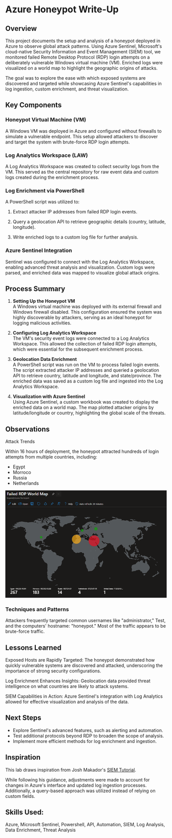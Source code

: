 # Azure Honeypot Write-Up

## Overview

This project documents the setup and analysis of a honeypot deployed in Azure to observe global attack patterns. Using Azure Sentinel, Microsoft's cloud-native Security Information and Event Management (SIEM) tool, we monitored failed Remote Desktop Protocol (RDP) login attempts on a deliberately vulnerable Windows virtual machine (VM). Enriched logs were visualized on a world map to highlight the geographic origins of attacks.

The goal was to explore the ease with which exposed systems are discovered and targeted while showcasing Azure Sentinel's capabilities in log ingestion, custom enrichment, and threat visualization.

## Key Components

### Honeypot Virtual Machine (VM)

A Windows VM was deployed in Azure and configured without firewalls to simulate a vulnerable endpoint. This setup allowed attackers to discover and target the system with brute-force RDP login attempts.

### Log Analytics Workspace (LAW)

A Log Analytics Workspace was created to collect security logs from the VM. This served as the central repository for raw event data and custom logs created during the enrichment process.

### Log Enrichment via PowerShell

A PowerShell script was utilized to:

1. Extract attacker IP addresses from failed RDP login events.

2. Query a geolocation API to retrieve geographic details (country, latitude, longitude).

3. Write enriched logs to a custom log file for further analysis.

### Azure Sentinel Integration

Sentinel was configured to connect with the Log Analytics Workspace, enabling advanced threat analysis and visualization. Custom logs were parsed, and enriched data was mapped to visualize global attack origins.

## Process Summary

1. **Setting Up the Honeypot VM** <br>
   A Windows virtual machine was deployed with its external firewall and Windows firewall disabled. This configuration ensured the system was highly discoverable by attackers, serving as an ideal honeypot for logging malicious activities.

2. **Configuring Log Analytics Workspace**<br>
   The VM's security event logs were connected to a Log Analytics Workspace. This allowed the collection of failed RDP login attempts, which were essential for the subsequent enrichment process.

3. **Geolocation Data Enrichment**<br>
   A PowerShell script was run on the VM to process failed login events. The script extracted attacker IP addresses and queried a geolocation API to retrieve country, latitude and longitude, and state/province. The enriched data was saved as a custom log file and ingested into the Log Analytics Workspace.

4. **Visualization with Azure Sentinel**<br>
   Using Azure Sentinel, a custom workbook was created to display the enriched data on a world map. The map plotted attacker origins by latitude/longitude or country, highlighting the global scale of the threats.

## Observations

Attack Trends

Within 16 hours of deployment, the honeypot attracted hundreds of login attempts from multiple countries, including:

- Egypt
- Morroco
- Russia
- Netherlands

<img src="./RDP_Attacks_Map.PNG">

### Techniques and Patterns

Attackers frequently targeted common usernames like "administrator," Test, and the computers' hostname: "honeypot." Most of the traffic appears to be brute-force traffic.

## Lessons Learned

Exposed Hosts are Rapidly Targeted: The honeypot demonstrated how quickly vulnerable systems are discovered and attacked, underscoring the importance of strong security configurations.

Log Enrichment Enhances Insights: Geolocation data provided threat intelligence on what countries are likely to attack systems.

SIEM Capabilities in Action: Azure Sentinel's integration with Log Analytics allowed for effective visualization and analysis of the data.

## Next Steps

- Explore Sentinel's advanced features, such as alerting and automation.
- Test additional protocols beyond RDP to broaden the scope of analysis.
- Implement more efficient methods for log enrichment and ingestion.

## Inspiration

This lab draws inspiration from Josh Makador's [SIEM Tutorial](https://www.youtube.com/watch?v=RoZeVbbZ0o0).

While following his guidance, adjustments were made to account for changes in Azure's interface and updated log ingestion processes. Additionally, a query-based approach was utilized instead of relying on custom fields.

## Skills Used:

Azure, Microsoft Sentinel, Powershell, API, Automation, SIEM, Log Analysis, Data Enrichment, Threat Analysis
